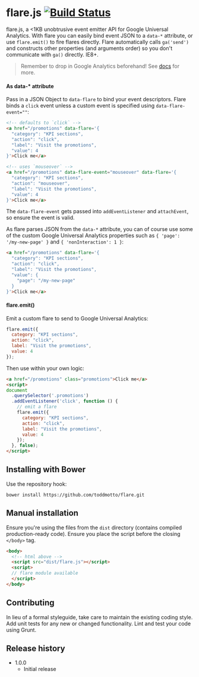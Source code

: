# flare.js [![Build Status](https://travis-ci.org/toddmotto/flare.png)](https://travis-ci.org/toddmotto/flare)

flare.js, a &lt;1KB unobtrusive event emitter API for Google Universal Analytics. With flare you can easily bind event JSON to a `data-*` attribute, or use `flare.emit()` to fire flares directly. Flare automatically calls `ga('send')` and constructs other properties (and arguments order) so you don't communicate with `ga()` directly. IE8+.

> Remember to drop in Google Analytics beforehand! See [docs](https://developers.google.com/analytics/devguides/collection/analyticsjs/events#crossbrowser) for more.

#### As data-* attribute
Pass in a JSON Object to `data-flare` to bind your event descriptors. Flare binds a `click` event unless a custom event is specified using `data-flare-event=""`:

```html
<!-- defaults to `click` -->
<a href="/promotions" data-flare='{
  "category": "KPI sections",
  "action": "click",
  "label": "Visit the promotions",
  "value": 4
}'>Click me</a>

<!-- uses `mouseover` -->
<a href="/promotions" data-flare-event="mouseover" data-flare='{
  "category": "KPI sections",
  "action": "mouseover",
  "label": "Visit the promotions",
  "value": 4
}'>Click me</a>
```

The `data-flare-event` gets passed into `addEventListener` and `attachEvent`, so ensure the event is valid.

As flare parses JSON from the `data-*` attribute, you can of course use some of the custom Google Universal Analytics properties such as `{ 'page': '/my-new-page' }` and `{ 'nonInteraction': 1 }`:

```html
<a href="/promotions" data-flare='{
  "category": "KPI sections",
  "action": "click",
  "label": "Visit the promotions",
  "value": {
    "page": "/my-new-page"
  }
}'>Click me</a>
```

#### flare.emit()
Emit a custom flare to send to Google Universal Analytics:

```js
flare.emit({
  category: "KPI sections",
  action: "click",
  label: "Visit the promotions",
  value: 4
});
```

Then use within your own logic:

```html
<a href="/promotions" class="promotions">Click me</a>
<script>
document
  .querySelector('.promotions')
  .addEventListener('click', function () {
    // emit a flare
    flare.emit({
      category: "KPI sections",
      action: "click",
      label: "Visit the promotions",
      value: 4
    });
  }, false);
</script>
```

## Installing with Bower
Use the repository hook:

```
bower install https://github.com/toddmotto/flare.git
```

## Manual installation
Ensure you're using the files from the `dist` directory (contains compiled production-ready code). Ensure you place the script before the closing `</body>` tag.
  
```html
<body>
  <!-- html above -->
  <script src="dist/flare.js"></script>
  <script>
  // flare module available
  </script>
</body>
```

## Contributing
In lieu of a formal styleguide, take care to maintain the existing coding style. Add unit tests for any new or changed functionality. Lint and test your code using Grunt.

## Release history

- 1.0.0
  - Initial release
